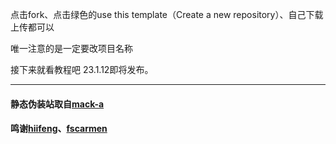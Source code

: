 点击fork、点击绿色的use this template（Create a new repository）、自己下载上传都可以

唯一注意的是一定要改项目名称

接下来就看教程吧 23.1.12即将发布。

---------------------------------------------------------------------------------------

#### 静态伪装站取自[mack-a](https://github.com/mack-a/v2ray-agent)
#### 鸣谢[hiifeng](https://github.com/hiifeng/V2ray-for-Doprax)、[fscarmen](https://github.com/fscarmen2/V2-for-Doprax)


